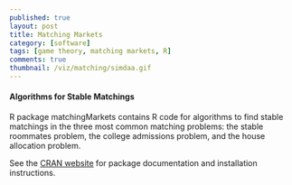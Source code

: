 ```yaml
---
published: true
layout: post
title: Matching Markets
category: [software]
tags: [game theory, matching markets, R]
comments: true
thumbnail: /viz/matching/simdaa.gif
---
```




#### Algorithms for Stable Matchings



R package matchingMarkets contains R code for algorithms to find stable matchings in the three most common matching problems: the stable roommates problem, the college admissions problem, and the house allocation problem. <!--more-->

See the [CRAN website](http://cran.r-project.org/package=matchingMarkets) for package documentation and installation instructions.
